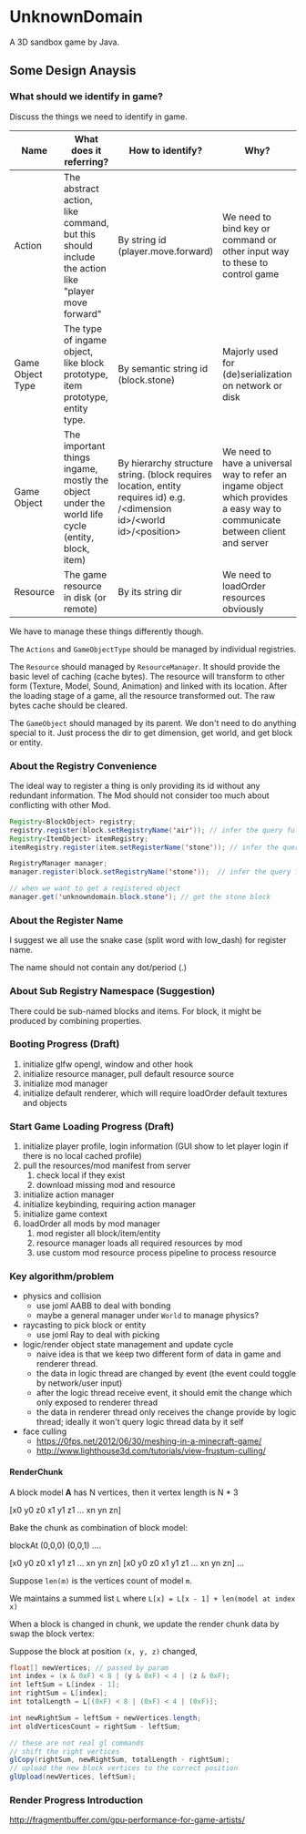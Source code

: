 # UnknownDomain
A 3D sandbox game by Java.


## Some Design Anaysis

### What should we identify in game?

Discuss the things we need to identify in game.

| Name | What does it referring? | How to identify? | Why? |
| ---  | --- |--------------- | ----------------------- |
| Action | The abstract action, like command, but this should include the action like "player move forward" | By string id (player.move.forward) | We need to bind key or command or other input way to these to control game |
| Game Object Type | The type of ingame object, like block prototype, item prototype, entity type. | By semantic string id (block.stone) | Majorly used for (de)serialization on network or disk | 
| Game Object | The important things ingame, mostly the object under the world life cycle (entity, block, item)| By hierarchy structure string. (block requires location, entity requires id) e.g. /\<dimension id>/\<world id>/\<position> | We need to have a universal way to refer an ingame object which provides a easy way to communicate between client and server |
| Resource | The game resource in disk (or remote) | By its string dir | We need to loadOrder resources obviously | 

We have to manage these things differently though.

The `Actions` and `GameObjectType` should be managed by individual registries.

The `Resource` should managed by `ResourceManager`. It should provide the basic level of caching (cache bytes).
The resource will transform to other form (Texture, Model, Sound, Animation) and linked with its location.
After the loading stage of a game, all the resource transformed out. The raw bytes cache should be cleared.

The `GameObject` should managed by its parent. We don't need to do anything special to it.
Just process the dir to get dimension, get world, and get block or entity.

### About the Registry Convenience

The ideal way to register a thing is only providing its id without any redundant information. The Mod should not consider too much about conflicting with other Mod. 

```java
Registry<BlockObject> registry;
registry.register(block.setRegistryName('air')); // infer the query full dir is <current modid>.block.air
Registry<ItemObject> itemRegistry;
itemRegistry.register(item.setRegisterName('stone')); // infer the query full dir is <current modid>.item.stone

RegistryManager manager;
manager.register(block.setRegistryName('stone'));  // infer the query full dir is <current modid>.block.stone

// when we want to get a registered object
manager.get('unknowndomain.block.stone'); // get the stone block
```

### About the Register Name

I suggest we all use the snake case (split word with low_dash) for register name. 

The name should not contain any dot/period (.)

### About Sub Registry Namespace (Suggestion)

There could be sub-named blocks and items. For block, it might be produced by combining properties.


### Booting Progress (Draft)

1. initialize glfw opengl, window and other hook
2. initialize resource manager, pull default resource source
3. initialize mod manager
4. initialize default renderer, which will require loadOrder default textures and objects

### Start Game Loading Progress (Draft)

1. initialize player profile, login information (GUI show to let player login if there is no local cached profile) 
2. pull the resources/mod manifest from server
    1. check local if they exist
    2. download missing mod and resource
3. initialize action manager
4. initialize keybinding, requiring action manager
5. initialize game context
6. loadOrder all mods by mod manager
    1. mod register all block/item/entity
    2. resource manager loads all required resources by mod
    3. use custom mod resource process pipeline to process resource


### Key algorithm/problem

- physics and collision
    - use joml AABB to deal with bonding
    - maybe a general manager under `World` to manage physics?
- raycasting to pick block or entity
    - use joml Ray to deal with picking
- logic/render object state management and update cycle
    - naive idea is that we keep two different form of data in game and renderer thread.
    - the data in logic thread are changed by event (the event could toggle by network/user input)
    - after the logic thread receive event, it should emit the change which only exposed to renderer thread  
    - the data in renderer thread only receives the change provide by logic thread; ideally it won't query logic thread data by it self
- face culling
    - https://0fps.net/2012/06/30/meshing-in-a-minecraft-game/
    - http://www.lighthouse3d.com/tutorials/view-frustum-culling/

#### RenderChunk 

A block model **A** has N vertices, then it vertex length is N * 3

[x0 y0 z0 x1 y1 z1 ... xn yn zn]

Bake the chunk as combination of block model:

blockAt (0,0,0) (0,0,1) ....

[x0 y0 z0 x1 y1 z1 ... xn yn zn] [x0 y0 z0 x1 y1 z1 ... xn yn zn] ...

Suppose `len(m)` is the vertices count of model `m`. 

We maintains a summed list `L` where `L[x] = L[x - 1] + len(model at index x)`

When a block is changed in chunk, we update the render chunk data by swap the block vertex:

Suppose the block at position `(x, y, z)` changed,

```java
float[] newVertices; // passed by param
int index = (x & 0xF) < 8 | (y & 0xF) < 4 | (z & 0xF);
int leftSum = L[index - 1];
int rightSum = L[index];
int totalLength = L[(0xF) < 8 | (0xF) < 4 | (0xF)];

int newRightSum = leftSum + newVertices.length;
int oldVerticesCount = rightSum - leftSum;

// these are not real gl commands
// shift the right vertices
glCopy(rightSum, newRightSum, totalLength - rightSum);
// upload the new block vertices to the correct position
glUpload(newVertices, leftSum);
```

### Render Progress Introduction

http://fragmentbuffer.com/gpu-performance-for-game-artists/
